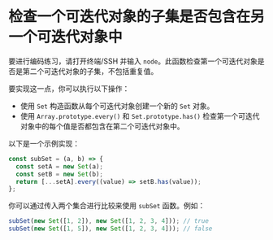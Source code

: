 # 检查一个可迭代对象的子集是否包含在另一个可迭代对象中

要进行编码练习，请打开终端/SSH 并输入 `node`。此函数检查第一个可迭代对象是否是第二个可迭代对象的子集，不包括重复值。

要实现这一点，你可以执行以下操作：

- 使用 `Set` 构造函数从每个可迭代对象创建一个新的 `Set` 对象。
- 使用 `Array.prototype.every()` 和 `Set.prototype.has()` 检查第一个可迭代对象中的每个值是否都包含在第二个可迭代对象中。

以下是一个示例实现：

```js
const subSet = (a, b) => {
  const setA = new Set(a);
  const setB = new Set(b);
  return [...setA].every((value) => setB.has(value));
};
```

你可以通过传入两个集合进行比较来使用 `subSet` 函数。例如：

```js
subSet(new Set([1, 2]), new Set([1, 2, 3, 4])); // true
subSet(new Set([1, 5]), new Set([1, 2, 3, 4])); // false
```
